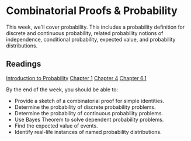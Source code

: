 # Combinatorial Proofs & Probability

This week, we'll cover probability. This includes a probability definition for discrete and continuous probability, related probability notions of independence, conditional probability, expected value, and probability distributions.

## Readings

[Introduction to Probability](https://math.dartmouth.edu/~prob/prob/prob.pdf)
[Chapter 1](https://math.dartmouth.edu/~prob/prob/prob.pdf#page=9)
[Chapter 4](https://math.dartmouth.edu/~prob/prob/prob.pdf#page=141)
[Chapter 6.1](https://math.dartmouth.edu/~prob/prob/prob.pdf#page=233)

By the end of the week, you should be able to:

- Provide a sketch of a combinatorial proof for simple identities.
- Determine the probability of discrete probability problems.
- Determine the probability of continuous probability problems.
- Use Bayes Theorem to solve dependent probability problems.
- Find the expected value of events.
- Identify real-life instances of named probability distributions.